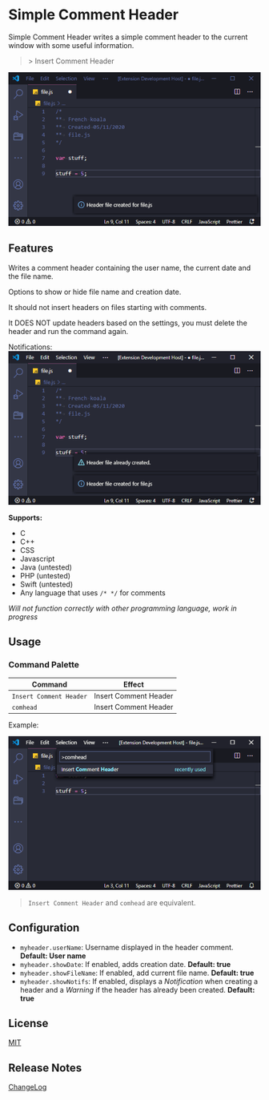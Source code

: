 # Simple Comment Header

Simple Comment Header writes a simple comment header to the current window with some useful information.

> \> Insert Comment Header

![Insert Comment Header](https://github.com/koalafr/simple-comment-header/blob/main/img/prev.png)

## Features

Writes a comment header containing the user name, the current date and the file name.

Options to show or hide file name and creation date.

It should not insert headers on files starting with comments.

It DOES NOT update headers based on the settings, you must delete the header and run the command again.

Notifications:
![Notifications](https://github.com/koalafr/simple-comment-header/blob/main/img/notifs.png)

**Supports:**

- C
- C++
- CSS
- Javascript
- Java (untested)
- PHP (untested)
- Swift (untested)
- Any language that uses `/* */` for comments

_Will not function correctly with other programming language, work in progress_

## Usage

### Command Palette

| Command                 | Effect                |
| ----------------------- | --------------------- |
| `Insert Comment Header` | Insert Comment Header |
| `comhead`               | Insert Comment Header |

Example:

![Commands](https://github.com/koalafr/simple-comment-header/blob/main/img/cmd.png)

> `Insert Comment Header` and `comhead` are equivalent.

## Configuration

- `myheader.userName`: Username displayed in the header comment. **Default: User name**
- `myheader.showDate`: If enabled, adds creation date. **Default: true**
- `myheader.showFileName`: If enabled, add current file name. **Default: true**
- `myheader.showNotifs`: If enabled, displays a _Notification_ when creating a header and a _Warning_ if the header has already been created. **Default: true**

## License

[MIT](LICENSE)

## Release Notes

[ChangeLog](CHANGELOG.md)
